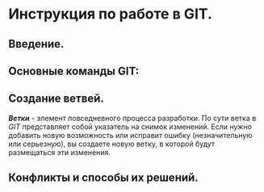 # Инструкция по работе в GIT.

## Введение.

## **Основные команды GIT:**

## Создание ветвей.

***Ветки*** - элемент повседневного процесса разработки. По сути ветка в *GIT* представляет собой указатель на снимок изменений. Если нужно добавить новую возможность или исправит ошибку (незначительную или серьезную), вы создаете новую ветку, в которой будут размещаться эти изменения. 

## Конфликты и способы их решений.